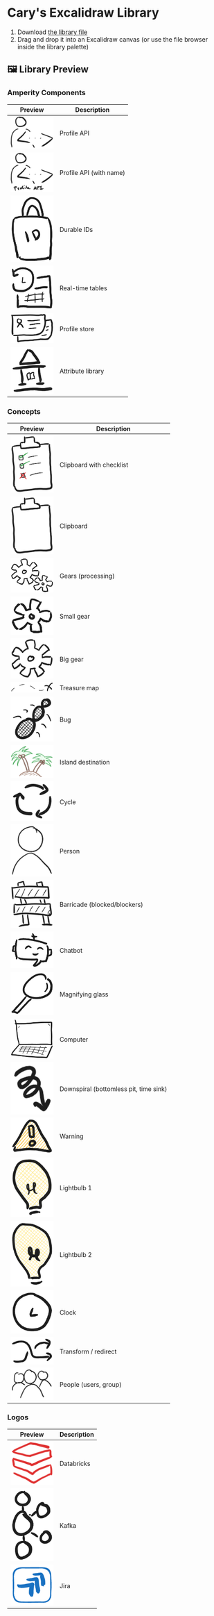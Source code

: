 # Cary's Excalidraw Library

1. Download [the library file](carys-visual-vocabulary.excalidrawlib?raw=1)
2. Drag and drop it into an Excalidraw canvas (or use the file browser inside the library palette)


## 🖼️ Library Preview

### Amperity Components

| Preview | Description |
| ------- | ----------- |
| <img src="previews/item-008.png" width="100"> | Profile API |
| <img src="previews/item-009.png" width="100"> | Profile API (with name) |
| <img src="previews/item-020.png" width="100"> | Durable IDs |
| <img src="previews/item-030.png" width="100"> | Real-time tables |
| <img src="previews/item-016.png" width="100"> | Profile store |
| <img src="previews/item-018.png" width="100"> | Attribute library |

### Concepts

| Preview | Description |
| ------- | ----------- |
| <img src="previews/item-001.png" width="100"> | Clipboard with checklist |
| <img src="previews/item-014.png" width="100"> | Clipboard |
| <img src="previews/item-002.png" width="100"> | Gears (processing) |
| <img src="previews/item-003.png" width="100"> | Small gear |
| <img src="previews/item-004.png" width="100"> | Big gear |
| <img src="previews/item-005.png" width="100"> | Treasure map |
| <img src="previews/item-006.png" width="100"> | Bug |
| <img src="previews/item-007.png" width="100"> | Island destination |
| <img src="previews/item-013.png" width="100"> | Cycle |
| <img src="previews/item-010.png" width="100"> | Person |
| <img src="previews/item-011.png" width="100"> | Barricade (blocked/blockers) |
| <img src="previews/item-019.png" width="100"> | Chatbot |
| <img src="previews/item-021.png" width="100"> | Magnifying glass |
| <img src="previews/item-022.png" width="100"> | Computer |
| <img src="previews/item-023.png" width="100"> | Downspiral (bottomless pit, time sink) |
| <img src="previews/item-024.png" width="100"> | Warning |
| <img src="previews/item-025.png" width="100"> | Lightbulb 1 |
| <img src="previews/item-026.png" width="100"> | Lightbulb 2 |
| <img src="previews/item-027.png" width="100"> | Clock |
| <img src="previews/item-028.png" width="100"> | Transform / redirect |
| <img src="previews/item-029.png" width="100"> | People (users, group) |

### Logos

| Preview | Description |
| ------- | ----------- |
| <img src="previews/item-012.png" width="100"> | Databricks |
| <img src="previews/item-015.png" width="100"> | Kafka |
| <img src="previews/item-017.png" width="100"> | Jira |

